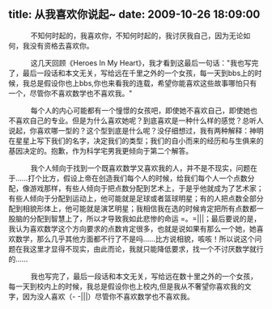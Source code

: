title: 从我喜欢你说起~
date: 2009-10-26 18:09:00
---

    　　不知何时起的，我喜欢你，不知何时起的，我讨厌我自己，因为无论如何，我没有资格去喜欢你。

    　　这几天回顾《Heroes In My Heart》，我才看到这最后一句话："我也写完了，最后一段话和本文无关，写给远在千里之外的一个女孩，每一天到bbs上的时候，我总是假设你也上bbs,你也来看我的连载，希望你能喜欢这些故事哪怕只有一个，尽管你不喜欢数学也不喜欢我。"

    　　每个人的内心可能都有一个憧憬的女孩吧，即使她不喜欢自己，即使她也不喜欢自己的专业。但是为什么喜欢她呢？到底喜欢是一种什么样的感觉？总听人说起，你喜欢哪一型的？这个型到底是什么呢？没仔细想过，我有两种解释：神明在星星上写下我们的名字，决定我们的类型；我们的自小而来的经历和与生俱来的基因决定的。抱歉，作为科学宅男我更倾向于第二个解答。

    　　我个人倾向于找到一个既喜欢数学又喜欢我的人，并不是不现实，问题在于……打个比方，假设上帝在创造我们每个人的时候，给我们每个人一个点数分配，像游戏那样，有些人倾向于把点数分配到艺术上，于是乎他就成为了艺术家；有些人倾向于分配到运动上，他可能就是足球或者篮球明星；有的人把点数全部分配到相貌形体上，他可能就是演艺明星；我相信我在选的时候肯定把所有点数都一股脑的分配到智慧上了，所以才导致我如此悲惨的命运 =。=|||；最后要说的是，我认为喜欢数学这个方向要求的点数肯定很多，也就是说如果有那么一个她，她喜欢数学，那么几乎其他方面都不行了不是吗……比方说相貌，咳咳！所以说这个问题在我这里才显得不现实，由此而论，我就只能降低要求，找一个不讨厌数学就行的……

    　　我也写完了，最后一段话和本文无关，写给远在数十里之外的一个女孩，每一天到校内上的时候，我总是假设你也上校内,但是我从不奢望你喜欢我的文字，因为没人喜欢（- -|||）尽管你不喜欢数学也不喜欢我。